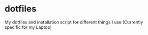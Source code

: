 # dotfiles
My dotfiles and installation script for different things I use (Currently specific for my Laptop)
